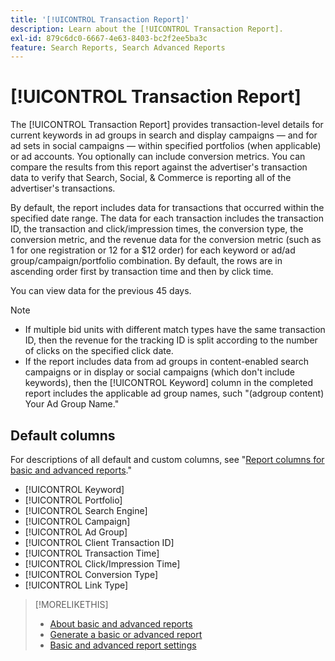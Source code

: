 ```yaml
---
title: '[!UICONTROL Transaction Report]'
description: Learn about the [!UICONTROL Transaction Report].
exl-id: 879c6dc0-6667-4e63-8403-bc2f2ee5ba3c
feature: Search Reports, Search Advanced Reports
---
```

# [!UICONTROL Transaction Report]

The [!UICONTROL Transaction Report] provides transaction-level details for current keywords in ad groups in search and
display campaigns &mdash; and for ad sets in social campaigns &mdash; within specified portfolios (when applicable) or ad accounts. You optionally can include conversion metrics. You can compare the results from this report against the advertiser's transaction data to verify that Search, Social, & Commerce is reporting all of the advertiser's transactions.

By default, the report includes data for transactions that occurred within the specified date range. The data for each transaction includes the transaction ID, the transaction and click/impression times, the conversion type, the conversion metric, and the revenue data for the conversion metric (such as 1 for one registration or 12 for a $12 order) for each keyword or ad/ad group/campaign/portfolio combination. By default, the rows are in ascending order first by transaction time and then by click time.

You can view data for the previous 45 days.

>[!NOTE]
>
>* If multiple bid units with different match types have the same transaction ID, then the revenue for the tracking ID is split according to the number of clicks on the specified click date.
>* If the report includes data from ad groups in content-enabled search campaigns or in display or social campaigns (which don't include keywords), then the [!UICONTROL Keyword] column in the completed report includes the applicable ad group names, such "(adgroup content) Your Ad Group Name."

## Default columns

For descriptions of all default and custom columns, see "[Report columns for basic and advanced reports](basic-advanced-report-columns.md)."

* [!UICONTROL Keyword]
* [!UICONTROL Portfolio]
* [!UICONTROL Search Engine]
* [!UICONTROL Campaign]
* [!UICONTROL Ad Group]
* [!UICONTROL Client Transaction ID]
* [!UICONTROL Transaction Time]
* [!UICONTROL Click/Impression Time]
* [!UICONTROL Conversion Type]
* [!UICONTROL Link Type]

>[!MORELIKETHIS]
>
>* [About basic and advanced reports](basic-advanced-report-about.md)
>* [Generate a basic or advanced report](basic-advanced-report-generate.md)
>* [Basic and advanced report settings](basic-advanced-report-settings.md)
